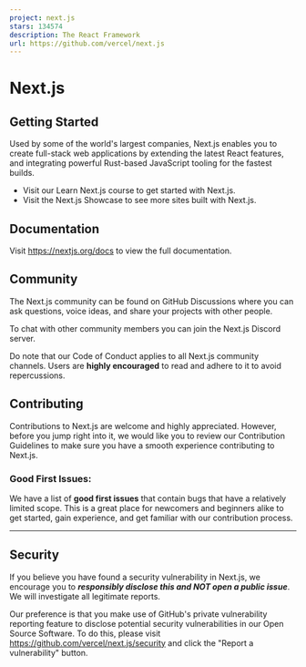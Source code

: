 ```yaml
---
project: next.js
stars: 134574
description: The React Framework
url: https://github.com/vercel/next.js
---
```


Next.js
=======

Getting Started
---------------

Used by some of the world's largest companies, Next.js enables you to create full-stack web applications by extending the latest React features, and integrating powerful Rust-based JavaScript tooling for the fastest builds.

-   Visit our Learn Next.js course to get started with Next.js.
-   Visit the Next.js Showcase to see more sites built with Next.js.

Documentation
-------------

Visit https://nextjs.org/docs to view the full documentation.

Community
---------

The Next.js community can be found on GitHub Discussions where you can ask questions, voice ideas, and share your projects with other people.

To chat with other community members you can join the Next.js Discord server.

Do note that our Code of Conduct applies to all Next.js community channels. Users are **highly encouraged** to read and adhere to it to avoid repercussions.

Contributing
------------

Contributions to Next.js are welcome and highly appreciated. However, before you jump right into it, we would like you to review our Contribution Guidelines to make sure you have a smooth experience contributing to Next.js.

### Good First Issues:

We have a list of **good first issues** that contain bugs that have a relatively limited scope. This is a great place for newcomers and beginners alike to get started, gain experience, and get familiar with our contribution process.

* * *

Security
--------

If you believe you have found a security vulnerability in Next.js, we encourage you to **_responsibly disclose this and NOT open a public issue_**. We will investigate all legitimate reports.

Our preference is that you make use of GitHub's private vulnerability reporting feature to disclose potential security vulnerabilities in our Open Source Software. To do this, please visit https://github.com/vercel/next.js/security and click the "Report a vulnerability" button.
